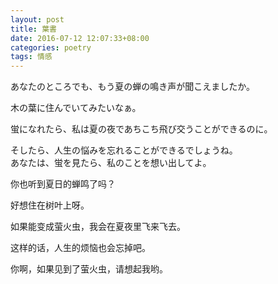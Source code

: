 ```yaml
---
layout: post
title: 葉書
date: 2016-07-12 12:07:33+08:00
categories: poetry
tags: 情感
---
```


あなたのところでも、もう夏の蝉の鳴き声が聞こえましたか。  

木の葉に住んでいてみたいなぁ。

蛍になれたら、私は夏の夜であちこち飛び交うことができるのに。  

そしたら、人生の悩みを忘れることができるでしょうね。  
あなたは、蛍を見たら、私のことを想い出してよ。

你也听到夏日的蝉鸣了吗？

好想住在树叶上呀。

如果能变成萤火虫，我会在夏夜里飞来飞去。

这样的话，人生的烦恼也会忘掉吧。

你啊，如果见到了萤火虫，请想起我哟。
